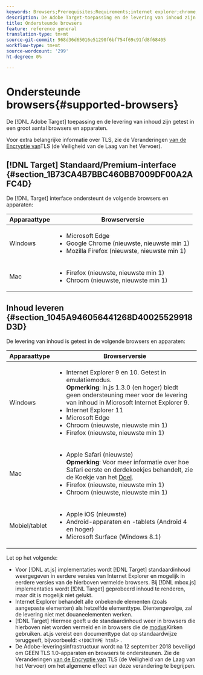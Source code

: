 ```yaml
---
keywords: Browsers;Prerequisites;Requirements;internet explorer;chrome;firefox;safari;android;surface
description: De Adobe Target-toepassing en de levering van inhoud zijn getest voor een groot aantal browsers en apparaten.
title: Ondersteunde browsers
feature: reference general
translation-type: tm+mt
source-git-commit: 968d36d65016e51290f6bf754f69c91fd8f68405
workflow-type: tm+mt
source-wordcount: '299'
ht-degree: 0%

---
```



# Ondersteunde browsers{#supported-browsers}

De [!DNL Adobe Target] toepassing en de levering van inhoud zijn getest in een groot aantal browsers en apparaten.

Voor extra belangrijke informatie over TLS, zie de Veranderingen [van de Encryptie van](/help/c-implementing-target/c-considerations-before-you-implement-target/tls-transport-layer-security-encryption.md#concept_CC1001E9D3AE4BABAF90B8311B0A6451)TLS (de Veiligheid van de Laag van het Vervoer).

## [!DNL Target] Standaard/Premium-interface {#section_1B73CA4B7BBC460BB7009DF00A2AFC4D}

De [!DNL Target] interface ondersteunt de volgende browsers en apparaten:

| Apparaattype | Browserversie |
|--- |--- |
| Windows | <ul><li>Microsoft Edge</li><li>Google Chrome (nieuwste, nieuwste min 1)</li><li>Mozilla Firefox (nieuwste, nieuwste min 1)</li></ul> |
| Mac | <ul><li>Firefox (nieuwste, nieuwste min 1)</li><li>Chroom (nieuwste, nieuwste min 1)</li></ul> |

## Inhoud leveren {#section_1045A946056441268D40025529918D3D}

De levering van inhoud is getest in de volgende browsers en apparaten:

| Apparaattype | Browserversie |
|--- |--- |
| Windows | <ul><li>Internet Explorer 9 en 10. Getest in emulatiemodus.<br>**Opmerking**: in.js 1.3.0 (en hoger) biedt geen ondersteuning meer voor de levering van inhoud in Microsoft Internet Explorer 9.</li><li>Internet Explorer 11</li><li>Microsoft Edge</li><li>Chroom (nieuwste, nieuwste min 1)</li><li>Firefox (nieuwste, nieuwste min 1)</li></ul> |
| Mac | <ul><li>Apple Safari (nieuwste)<br>**Opmerking**: Voor meer informatie over hoe Safari eerste en derdekoekjes behandelt, zie de Koekje van het [Doel](/help/c-implementing-target/c-implementing-target-for-client-side-web/t-mbox-download/cookie-behavior.md).</li><li>Firefox (nieuwste, nieuwste min 1)</li><li>Chroom (nieuwste, nieuwste min 1)</li></ul> |
| Mobiel/tablet | <ul><li>Apple iOS (nieuwste)</li><li>Android-apparaten en -tablets (Android 4 en hoger)</li><li>Microsoft Surface (Windows 8.1)</li></ul> |

Let op het volgende:

* Voor [!DNL at.js] implementaties wordt [!DNL Target] standaardinhoud weergegeven in eerdere versies van Internet Explorer en mogelijk in eerdere versies van de hierboven vermelde browsers. Bij [!DNL mbox.js] implementaties wordt [!DNL Target] geprobeerd inhoud te renderen, maar dit is mogelijk niet gelukt.
* Internet Explorer behandelt alle onbekende elementen (zoals aangepaste elementen) als hetzelfde elementtype. Dientengevolge, zal de levering niet met douaneelementen werken.
* [!DNL Target] Hiermee geeft u de standaardinhoud weer in browsers die hierboven niet worden vermeld en in browsers die de [modus](https://en.wikipedia.org/wiki/Quirks_mode)Kirken gebruiken. at.js vereist een documenttype dat op standaardwijze teruggeeft, bijvoorbeeld: `<!DOCTYPE html>` .
* De Adobe-leveringsinfrastructuur wordt na 12 september 2018 beveiligd om GEEN TLS 1.0-apparaten en browsers te ondersteunen. Zie de Veranderingen [van de Encryptie van](/help/c-implementing-target/c-considerations-before-you-implement-target/tls-transport-layer-security-encryption.md#concept_CC1001E9D3AE4BABAF90B8311B0A6451) TLS (de Veiligheid van de Laag van het Vervoer) om het algemene effect van deze verandering te begrijpen.
